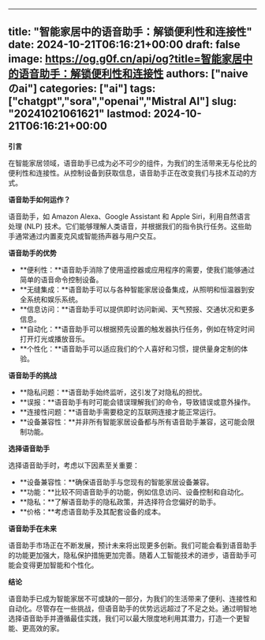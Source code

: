 
---
title: "智能家居中的语音助手：解锁便利性和连接性"
date: 2024-10-21T06:16:21+00:00
draft: false
image: https://og.g0f.cn/api/og?title=智能家居中的语音助手：解锁便利性和连接性
authors: ["naiveのai"]
categories: ["ai"]
tags: ["chatgpt","sora","openai","Mistral AI"]
slug: "20241021061621"
lastmod: 2024-10-21T06:16:21+00:00
---
**引言**

在智能家居领域，语音助手已成为必不可少的组件，为我们的生活带来无与伦比的便利性和连接性。从控制设备到获取信息，语音助手正在改变我们与技术互动的方式。

**语音助手如何运作？**

语音助手，如 Amazon Alexa、Google Assistant 和 Apple Siri，利用自然语言处理 (NLP) 技术。它们能够理解人类语音，并根据我们的指令执行任务。这些助手通常通过内置麦克风或智能扬声器与用户交互。

**语音助手的优势**

* **便利性：**语音助手消除了使用遥控器或应用程序的需要，使我们能够通过简单的语音命令控制设备。
* **无缝集成：**语音助手可以与各种智能家居设备集成，从照明和恒温器到安全系统和娱乐系统。
* **信息访问：**语音助手可以提供即时访问新闻、天气预报、交通状况和更多信息。
* **自动化：**语音助手可以根据预先设置的触发器执行任务，例如在特定时间打开灯光或播放音乐。
* **个性化：**语音助手可以适应我们的个人喜好和习惯，提供量身定制的体验。

**语音助手的挑战**

* **隐私问题：**语音助手始终监听，这引发了对隐私的担忧。
* **误报：**语音助手有时可能会错误理解我们的命令，导致错误或意外操作。
* **连接性问题：**语音助手需要稳定的互联网连接才能正常运行。
* **设备兼容性：**并非所有智能家居设备都与所有语音助手兼容，这可能会限制功能。

**选择语音助手**

选择语音助手时，考虑以下因素至关重要：

* **设备兼容性：**确保语音助手与您现有的智能家居设备兼容。
* **功能：**比较不同语音助手的功能，例如信息访问、设备控制和自动化。
* **隐私：**了解语音助手的隐私政策，并选择符合您偏好的助手。
* **价格：**考虑语音助手及其配套设备的成本。

**语音助手在未来**

语音助手市场正在不断发展，预计未来将出现更多创新。我们可能会看到语音助手的功能更加强大，隐私保护措施更加完善。随着人工智能技术的进步，语音助手可能会变得更加智能和个性化。

**结论**

语音助手已成为智能家居不可或缺的一部分，为我们的生活带来了便利、连接性和自动化。尽管存在一些挑战，但语音助手的优势远远超过了不足之处。通过明智地选择语音助手并遵循最佳实践，我们可以最大限度地利用其潜力，打造一个更智能、更高效的家。